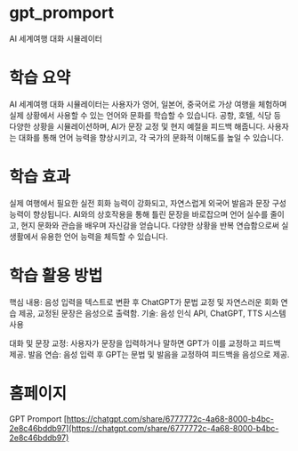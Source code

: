 # gpt_promport
AI 세계여행 대화 시뮬레이터

# 학습 요약
AI 세계여행 대화 시뮬레이터는 사용자가 영어, 일본어, 중국어로 가상 여행을 체험하며 실제 상황에서 사용할 수 있는 언어와 문화를 학습할 수 있습니다. 
공항, 호텔, 식당 등 다양한 상황을 시뮬레이션하며, AI가 문장 교정 및 현지 예절을 피드백 해줍니다. 
사용자는 대화를 통해 언어 능력을 향상시키고, 각 국가의 문화적 이해도를 높일 수 있습니다.

# 학습 효과
실제 여행에서 필요한 실전 회화 능력이 강화되고, 자연스럽게 외국어 발음과 문장 구성 능력이 향상됩니다. 
AI와의 상호작용을 통해 틀린 문장을 바로잡으며 언어 실수를 줄이고, 현지 문화와 관습을 배우며 자신감을 얻습니다. 
다양한 상황을 반복 연습함으로써 실생활에서 유용한 언어 능력을 체득할 수 있습니다.

# 학습 활용 방법
핵심 내용: 음성 입력을 텍스트로 변환 후 ChatGPT가 문법 교정 및 자연스러운 회화 연습 제공, 교정된 문장은 음성으로 출력함.
기술: 음성 인식 API, ChatGPT, TTS 시스템 사용

대화 및 문장 교정: 사용자가 문장을 입력하거나 말하면 GPT가 이를 교정하고 피드백 제공.
발음 연습: 음성 입력 후 GPT는 문법 및 발음을 교정하여 피드백을 음성으로 제공.

# 홈페이지

GPT Promport [https://chatgpt.com/share/6777772c-4a68-8000-b4bc-2e8c46bddb97](https://chatgpt.com/share/6777772c-4a68-8000-b4bc-2e8c46bddb97)
